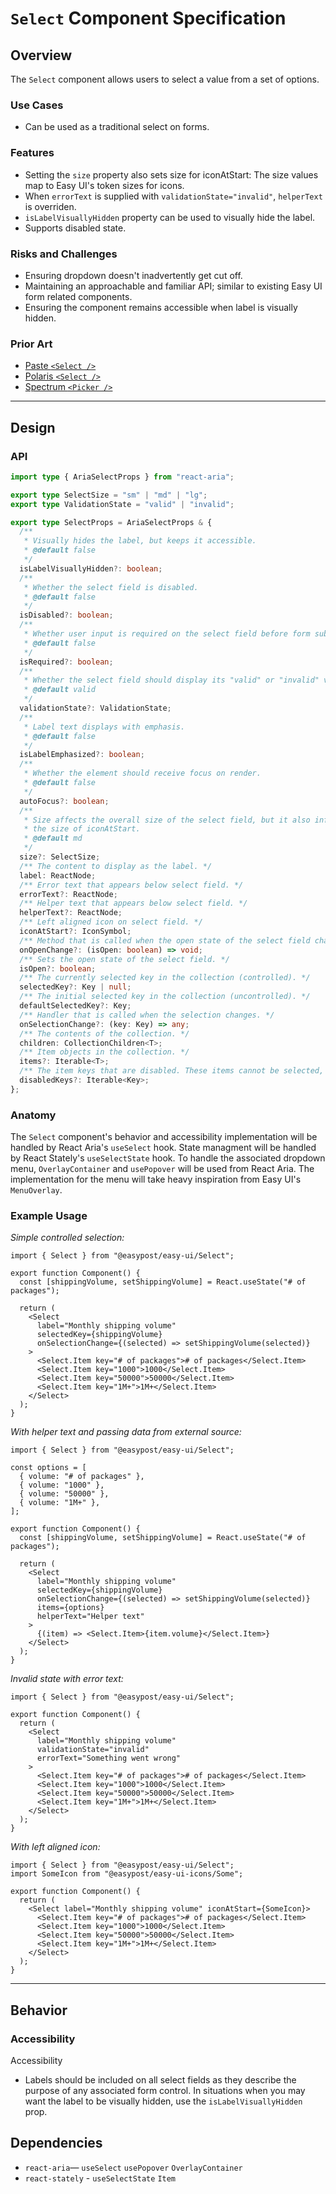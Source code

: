# `Select` Component Specification

## Overview

The `Select` component allows users to select a value from a set of options.

### Use Cases

- Can be used as a traditional select on forms.

### Features

- Setting the `size` property also sets size for iconAtStart: The size values map to Easy UI's token sizes for icons.
- When `errorText` is supplied with `validationState="invalid"`, `helperText` is overriden.
- `isLabelVisuallyHidden` property can be used to visually hide the label.
- Supports disabled state.

### Risks and Challenges

- Ensuring dropdown doesn't inadvertently get cut off.
- Maintaining an approachable and familiar API; similar to existing Easy UI form related components.
- Ensuring the component remains accessible when label is visually hidden.

### Prior Art

- [Paste `<Select />`](https://paste.twilio.design/components/select)
- [Polaris `<Select />`](https://polaris.shopify.com/components/selection-and-input/select)
- [Spectrum `<Picker />`](https://react-spectrum.adobe.com/react-spectrum/Picker.html)

---

## Design

### API

```ts
import type { AriaSelectProps } from "react-aria";

export type SelectSize = "sm" | "md" | "lg";
export type ValidationState = "valid" | "invalid";

export type SelectProps = AriaSelectProps & {
  /**
   * Visually hides the label, but keeps it accessible.
   * @default false
   */
  isLabelVisuallyHidden?: boolean;
  /**
   * Whether the select field is disabled.
   * @default false
   */
  isDisabled?: boolean;
  /**
   * Whether user input is required on the select field before form submission.
   * @default false
   */
  isRequired?: boolean;
  /**
   * Whether the select field should display its "valid" or "invalid" visual styling.
   * @default valid
   */
  validationState?: ValidationState;
  /**
   * Label text displays with emphasis.
   * @default false
   */
  isLabelEmphasized?: boolean;
  /**
   * Whether the element should receive focus on render.
   * @default false
   */
  autoFocus?: boolean;
  /**
   * Size affects the overall size of the select field, but it also influences
   * the size of iconAtStart.
   * @default md
   */
  size?: SelectSize;
  /** The content to display as the label. */
  label: ReactNode;
  /** Error text that appears below select field. */
  errorText?: ReactNode;
  /** Helper text that appears below select field. */
  helperText?: ReactNode;
  /** Left aligned icon on select field. */
  iconAtStart?: IconSymbol;
  /** Method that is called when the open state of the select field changes. */
  onOpenChange?: (isOpen: boolean) => void;
  /** Sets the open state of the select field. */
  isOpen?: boolean;
  /** The currently selected key in the collection (controlled). */
  selectedKey?: Key | null;
  /** The initial selected key in the collection (uncontrolled). */
  defaultSelectedKey?: Key;
  /** Handler that is called when the selection changes. */
  onSelectionChange?: (key: Key) => any;
  /** The contents of the collection. */
  children: CollectionChildren<T>;
  /** Item objects in the collection. */
  items?: Iterable<T>;
  /** The item keys that are disabled. These items cannot be selected, focused, or otherwise interacted with. */
  disabledKeys?: Iterable<Key>;
};
```

### Anatomy

The `Select` component's behavior and accessibility implementation will be handled by React Aria's `useSelect` hook. State managment will be handled by React Stately's `useSelectState` hook. To handle the associated dropdown menu, `OverlayContainer` and `usePopover` will be used from React Aria. The implementation for the menu will take heavy inspiration from Easy UI's `MenuOverlay`.

### Example Usage

_Simple controlled selection:_

```tsx
import { Select } from "@easypost/easy-ui/Select";

export function Component() {
  const [shippingVolume, setShippingVolume] = React.useState("# of packages");

  return (
    <Select
      label="Monthly shipping volume"
      selectedKey={shippingVolume}
      onSelectionChange={(selected) => setShippingVolume(selected)}
    >
      <Select.Item key="# of packages"># of packages</Select.Item>
      <Select.Item key="1000">1000</Select.Item>
      <Select.Item key="50000">50000</Select.Item>
      <Select.Item key="1M+">1M+</Select.Item>
    </Select>
  );
}
```

_With helper text and passing data from external source:_

```tsx
import { Select } from "@easypost/easy-ui/Select";

const options = [
  { volume: "# of packages" },
  { volume: "1000" },
  { volume: "50000" },
  { volume: "1M+" },
];

export function Component() {
  const [shippingVolume, setShippingVolume] = React.useState("# of packages");

  return (
    <Select
      label="Monthly shipping volume"
      selectedKey={shippingVolume}
      onSelectionChange={(selected) => setShippingVolume(selected)}
      items={options}
      helperText="Helper text"
    >
      {(item) => <Select.Item>{item.volume}</Select.Item>}
    </Select>
  );
}
```

_Invalid state with error text:_

```tsx
import { Select } from "@easypost/easy-ui/Select";

export function Component() {
  return (
    <Select
      label="Monthly shipping volume"
      validationState="invalid"
      errorText="Something went wrong"
    >
      <Select.Item key="# of packages"># of packages</Select.Item>
      <Select.Item key="1000">1000</Select.Item>
      <Select.Item key="50000">50000</Select.Item>
      <Select.Item key="1M+">1M+</Select.Item>
    </Select>
  );
}
```

_With left aligned icon:_

```tsx
import { Select } from "@easypost/easy-ui/Select";
import SomeIcon from "@easypost/easy-ui-icons/Some";

export function Component() {
  return (
    <Select label="Monthly shipping volume" iconAtStart={SomeIcon}>
      <Select.Item key="# of packages"># of packages</Select.Item>
      <Select.Item key="1000">1000</Select.Item>
      <Select.Item key="50000">50000</Select.Item>
      <Select.Item key="1M+">1M+</Select.Item>
    </Select>
  );
}
```

---

## Behavior

### Accessibility

Accessibility

- Labels should be included on all select fields as they describe the purpose of any associated form control. In situations when you may want the label to be visually hidden, use the `isLabelVisuallyHidden` prop.

## Dependencies

- `react-aria`— `useSelect` `usePopover` `OverlayContainer`
- `react-stately` - `useSelectState` `Item`
